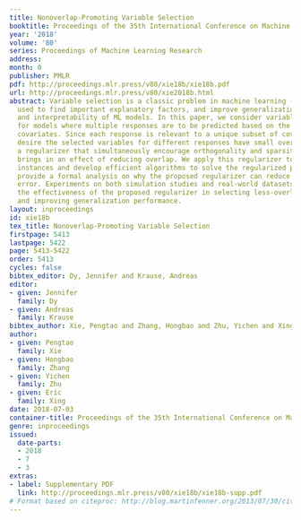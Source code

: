 ```yaml
---
title: Nonoverlap-Promoting Variable Selection
booktitle: Proceedings of the 35th International Conference on Machine Learning
year: '2018'
volume: '80'
series: Proceedings of Machine Learning Research
address: 
month: 0
publisher: PMLR
pdf: http://proceedings.mlr.press/v80/xie18b/xie18b.pdf
url: http://proceedings.mlr.press/v80/xie2018b.html
abstract: Variable selection is a classic problem in machine learning (ML), widely
  used to find important explanatory factors, and improve generalization performance
  and interpretability of ML models. In this paper, we consider variable selection
  for models where multiple responses are to be predicted based on the same set of
  covariates. Since each response is relevant to a unique subset of covariates, we
  desire the selected variables for different responses have small overlap. We propose
  a regularizer that simultaneously encourage orthogonality and sparsity, which jointly
  brings in an effect of reducing overlap. We apply this regularizer to four model
  instances and develop efficient algorithms to solve the regularized problems. We
  provide a formal analysis on why the proposed regularizer can reduce generalization
  error. Experiments on both simulation studies and real-world datasets demonstrate
  the effectiveness of the proposed regularizer in selecting less-overlapped variables
  and improving generalization performance.
layout: inproceedings
id: xie18b
tex_title: Nonoverlap-Promoting Variable Selection
firstpage: 5413
lastpage: 5422
page: 5413-5422
order: 5413
cycles: false
bibtex_editor: Dy, Jennifer and Krause, Andreas
editor:
- given: Jennifer
  family: Dy
- given: Andreas
  family: Krause
bibtex_author: Xie, Pengtao and Zhang, Hongbao and Zhu, Yichen and Xing, Eric
author:
- given: Pengtao
  family: Xie
- given: Hongbao
  family: Zhang
- given: Yichen
  family: Zhu
- given: Eric
  family: Xing
date: 2018-07-03
container-title: Proceedings of the 35th International Conference on Machine Learning
genre: inproceedings
issued:
  date-parts:
  - 2018
  - 7
  - 3
extras:
- label: Supplementary PDF
  link: http://proceedings.mlr.press/v80/xie18b/xie18b-supp.pdf
# Format based on citeproc: http://blog.martinfenner.org/2013/07/30/citeproc-yaml-for-bibliographies/
---
```

